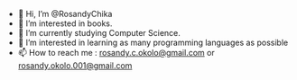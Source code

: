- 👋 Hi, I’m @RosandyChika
- 👀 I’m interested in books.
- 🌱 I’m currently studying Computer Science.
- 💞️ I’m interested in learning as many programming languages as possible
- 📫 How to reach me : rosandy.c.okolo@gmail.com or rosandy.okolo.001@gmail.com

<!---
RosandyChika/RosandyChika is a ✨ special ✨ repository because its `README.md` (this file) appears on your GitHub profile.
You can click the Preview link to take a look at your changes.
--->
